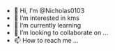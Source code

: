 - 👋 Hi, I’m @Nicholas0103 
- 👀 I’m interested in kms
- 🌱 I’m currently learning 
- 💞️ I’m looking to collaborate on ...
- 📫 How to reach me ...

<!---
Nicholas0103/Nicholas0103 is a ✨ special ✨ repository because its `README.md` (this file) appears on your GitHub profile.
You can click the Preview link to take a look at your changes.
--->
